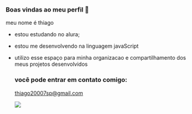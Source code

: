 ### Boas vindas ao meu perfil 🔫

meu nome é thiago 

- estou estudando no alura;
- estou me desenvolvendo na linguagem javaScript
- utilizo esse espaço para minha organizacao e compartilhamento dos meus projetos desenvolvidos

  ### você pode entrar em contato comigo:

  thiago20007sp@gmail.com

  ![](https://media1.tenor.com/m/R_ibao6K9y4AAAAd/meusovos.gif)
